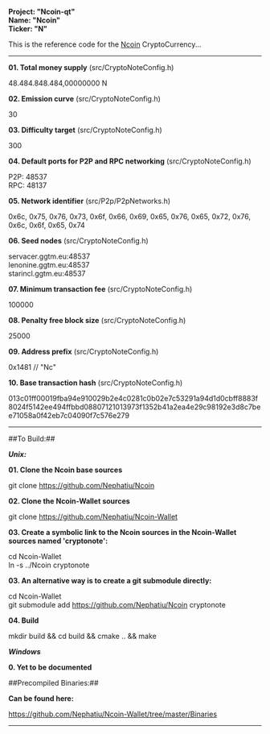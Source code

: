 **Project: "Ncoin-qt"**  
**Name: "Ncoin"**  
**Ticker: "N"**

This is the reference code for the [Ncoin](http://ncoin.ggtm.eu) CryptoCurrency...

-----

**01. Total money supply** (src/CryptoNoteConfig.h)

48.484.848.484,00000000 N

**02. Emission curve** (src/CryptoNoteConfig.h)

30

**03. Difficulty target** (src/CryptoNoteConfig.h)

300

**04. Default ports for P2P and RPC networking** (src/CryptoNoteConfig.h)

P2P: 48537  
RPC: 48137

**05. Network identifier** (src/P2p/P2pNetworks.h)

0x6c, 0x75, 0x76, 0x73, 0x6f, 0x66, 0x69, 0x65, 0x76, 0x65, 0x72, 0x76, 0x6c, 0x6f, 0x65, 0x74

**06. Seed nodes** (src/CryptoNoteConfig.h)

servacer.ggtm.eu:48537  
lenonine.ggtm.eu:48537  
starincl.ggtm.eu:48537

**07. Minimum transaction fee** (src/CryptoNoteConfig.h)

100000

**08. Penalty free block size** (src/CryptoNoteConfig.h)

25000

**09. Address prefix** (src/CryptoNoteConfig.h)

0x1481 // "Nc"

**10. Base transaction hash** (src/CryptoNoteConfig.h)

013c01ff00019fba94e910029b2e4c0281c0b02e7c53291a94d1d0cbff8883f8024f5142ee494ffbbd08807121013973f1352b41a2ea4e29c98192e3d8c7bee71058a0f42eb7c04090f7c576e279

-----

##To Build:##

***_Unix:_***

**01. Clone the Ncoin base sources**

git clone https://github.com/Nephatiu/Ncoin

**02. Clone the Ncoin-Wallet sources**

git clone https://github.com/Nephatiu/Ncoin-Wallet

**03. Create a symbolic link to the Ncoin sources in the Ncoin-Wallet sources named 'cryptonote':**

cd Ncoin-Wallet  
ln -s ../Ncoin cryptonote

**03. An alternative way is to create a git submodule directly:**

cd Ncoin-Wallet  
git submodule add https://github.com/Nephatiu/Ncoin cryptonote

**04. Build**

mkdir build && cd build && cmake .. && make

***_Windows_***

**0. Yet to be documented**

##Precompiled Binaries:##

**Can be found here:**

https://github.com/Nephatiu/Ncoin-Wallet/tree/master/Binaries

-----

